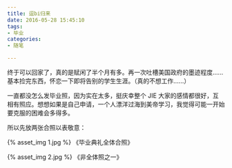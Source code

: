 ```yaml
---
title: 逗bi归来
date: 2016-05-28 15:45:10
tags:
- 毕业
categories:
- 随笔

---
```


终于可以回家了，真的是赋闲了半个月有多。再一次吐槽美国政府的墨迹程度......基本捡完东西，怀恋一下即将告别的学生生涯。（真的不想工作......）

<!--more-->

一直都没怎么发毕业照，因为实在太多，挺庆幸整个 JIE 大家的感情都很好，互相有照应。想想如果是自己申请，一个人漂洋过海到美帝学习，我觉得可能一开始要克服的困难会多得多。

所以先放两张合照以表敬意：

{% asset_img 1.jpg %}
《毕业典礼全体合照》


{% asset_img 2.jpg %}
《非全体照之一》

